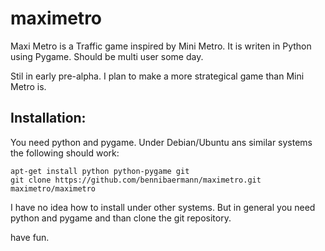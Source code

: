 maximetro
=========

Maxi Metro is a Traffic game inspired by Mini Metro. 
It is writen in Python using Pygame. Should be multi user some day.

Stil in early pre-alpha. I plan to make a more strategical game than
Mini Metro is.

Installation:
-------------

You need python and pygame. Under Debian/Ubuntu ans similar systems the following should work:

	apt-get install python python-pygame git
	git clone https://github.com/bennibaermann/maximetro.git
	maximetro/maximetro
	
I have no idea how to install under other systems. But in general you need python and pygame and than clone the git repository.

have fun.
	
